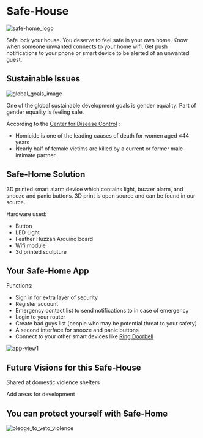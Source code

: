 # Safe-House
![safe-home_logo](https://user-images.githubusercontent.com/21182867/37872221-b9e63180-2fb7-11e8-8377-ccd4aa7bd7b4.png)

Safe lock your house. You deserve to feel safe in your own home. Know when someone unwanted connects to your home wifi. Get push notifications to your phone or smart device to be alerted of an unwanted guest.


## Sustainable Issues
![global_goals_image](https://user-images.githubusercontent.com/21182867/37872215-98194308-2fb7-11e8-9b45-2269e519df34.png)

One of the global sustainable development goals is gender equality. Part of gender equality is feeling safe.

According to the [Center for Disease Control](https://www.cdc.gov/mmwr/volumes/66/wr/mm6628a1.htm) :
- Homicide is one of the leading causes of death for women aged ≤44 years
- Nearly half of female victims are killed by a current or former male intimate partner

## Safe-Home Solution
3D printed smart alarm device which contains light, buzzer alarm, and snooze and panic buttons. 3D print is open source and can be found in our source.

Hardware used:
- Button
- LED Light
- Feather Huzzah Arduino board
- Wifi module
- 3d printed sculpture

## Your Safe-Home App
Functions:
- Sign in for extra layer of security
- Register account
- Emergency contact list to send notifications to in case of emergency
- Login to your router
- Create bad guys list (people who may be potential threat to your safety)
- A second interface for snooze and panic buttons
- Connect to your other smart devices like [Ring Doorbell](https://ring.com/)

![app-view1](https://user-images.githubusercontent.com/21182867/37872222-cd0ec0ba-2fb7-11e8-8ac0-9902a857f1e3.png)

## Future Visions for this Safe-House
Shared at domestic violence shelters

Add areas for development

## You can protect yourself with Safe-Home
![pledge_to_veto_violence](https://user-images.githubusercontent.com/21182867/37872218-ada2843c-2fb7-11e8-869a-d645560e978a.png)


